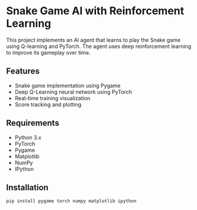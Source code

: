 # Snake Game AI with Reinforcement Learning

This project implements an AI agent that learns to play the Snake game using Q-learning and PyTorch. The agent uses deep reinforcement learning to improve its gameplay over time.

## Features
- Snake game implementation using Pygame
- Deep Q-Learning neural network using PyTorch
- Real-time training visualization
- Score tracking and plotting

## Requirements
- Python 3.x
- PyTorch
- Pygame
- Matplotlib
- NumPy
- IPython

## Installation
```bash
pip install pygame torch numpy matplotlib ipython